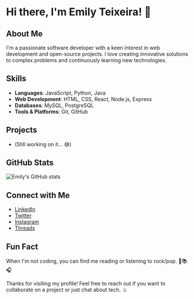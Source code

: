 # Hi there, I'm Emily Teixeira! 👋

## About Me
I'm a passionate software developer with a keen interest in web development and open-source projects. I love creating innovative solutions to complex problems and continuously learning new technologies.

## Skills
- **Languages**: JavaScript, Python, Java
- **Web Development**: HTML, CSS, React, Node.js, Express
- **Databases**: MySQL, PostgreSQL
- **Tools & Platforms**: Git, GitHub

## Projects
- (Still working on it… 😅)

## GitHub Stats
![Emily's GitHub stats](https://github-readme-stats.vercel.app/api?username=emilyteixeira&show_icons=true&theme=radical)

## Connect with Me
- [LinkedIn](https://www.linkedin.com/in/emily-tas)
- [Twitter](https://twitter.com/itsjustemily___)
- [Instagram](https://www.instagram.com/itsjustemily_)
- [Threads](https://www.threads.net/itsjustemily_)

## Fun Fact
When I'm not coding, you can find me reading or listening to rock/pop. 💜📚🎧

Thanks for visiting my profile! Feel free to reach out if you want to collaborate on a project or just chat about tech. ☺️
